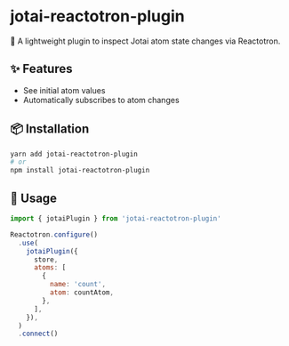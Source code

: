 # jotai-reactotron-plugin

🔌 A lightweight plugin to inspect Jotai atom state changes via Reactotron.

## ✨ Features

- See initial atom values
- Automatically subscribes to atom changes

## 📦 Installation

```bash
yarn add jotai-reactotron-plugin
# or
npm install jotai-reactotron-plugin
```

## 🔌 Usage

```js
import { jotaiPlugin } from 'jotai-reactotron-plugin'

Reactotron.configure()
  .use(
    jotaiPlugin({
      store,
      atoms: [
        {
          name: 'count',
          atom: countAtom,
        },
      ],
    }),
  )
  .connect()
```
